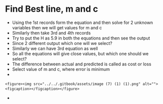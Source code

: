 # Find Best line, m and c

* Using the 1st records form the equation and then solve for 2 unknown variables then we will get values for m and c
* Similarly then take 3rd and 4th records
* Try to put the H as 5.9 in both the equations and then see the output
* Since 2 different output which one will we select?
* Similarly we can have 3rd equation as well
* So all the equations will give close values, but which one should we select?
* The difference between actual and predicted is called as cost or loss
* Select value of m and c, where error is minimum
*

    <figure><img src="../../.gitbook/assets/image (7) (1) (1).png" alt=""><figcaption></figcaption></figure>
*
